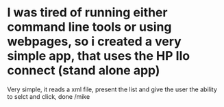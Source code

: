 # I was tired of running either command line tools or using webpages, so i created a very simple app, that uses the HP Ilo connect (stand alone app)

Very simple, it reads a xml file, present the list and give the user the ability to selct and click, done
/mike